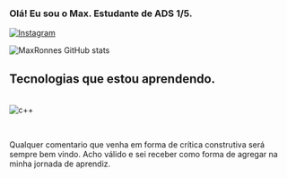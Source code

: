 

### Olá! Eu sou o Max. Estudante de ADS 1/5. 

[![Instagram](https://img.shields.io/badge/Instagram-E4405F?style=for-the-badge&logo=instagram&logoColor=white)](https://www.instagram.com/maxronney1/)

![MaxRonnes GitHub stats](https://github-readme-stats.vercel.app/api?username=MaxRonnes&show_icons=true&theme=cobalt)

## Tecnologias que estou aprendendo.

<di style="display: inline_block"><br/>
    <img align="center" alt="c++" src="https://img.shields.io/badge/C%2B%2B-00599C?style=for-the-badge&logo=c%2B%2B&logoColor=white"/>
<div><br/>

Qualquer comentario que venha em forma de crítica construtiva será sempre bem vindo. Acho válido e sei receber como forma de agregar na minha jornada de aprendiz.
